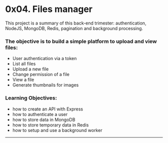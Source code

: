 # 0x04. Files manager
This project is a summary of this back-end trimester: authentication, NodeJS, MongoDB, Redis, pagination and background processing.

### The objective is to build a simple platform to upload and view files:
 - User authentication via a token
 - List all files
 - Upload a new file
 - Change permission of a file
 - View a file
 - Generate thumbnails for images

### Learning Objectives:
- how to create an API with Express
- how to authenticate a user
- how to store data in MongoDB
- how to store temporary data in Redis
- how to setup and use a background worker

---
